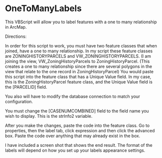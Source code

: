 OneToManyLabels
===============

This VBScript will allow you to label features with a one to many relationship in ArcMap.

Directions:

In order for this script to work, you must have two feature classes that when joined, have a one to many relationship. In my script these feature classes are ZONINGHISTORYPARCELS and VW_ZONINGHISTORYPARCELS. (I am joining the view,
VW_ZoningHistoryParcels to ZoningHistoryParcel. (This creates a one to many relationship since there are several polygons in the view that relate to the one record in ZoningHistoryParcel) You would paste this script into the feature class that has a Unique Value field. In my case, this is the ZoningHistoryParcel feature class, and the Unique Value field is the [PARCELID] field.

You also will have to modify the database connection to match your configuration.

You must change the [CASENUMCOMBINED] field to the field name you wish to display. This is the strInfo2 variable.

After you make the changes, paste the code into the feature class. Go to properties, then the label tab, click expression and then click the advanced box. Paste the code over anything that may already exist in the box.

I have included a screen shot that shows the end result. The format of the labels will depend on how you set up your labels appearance settings.
